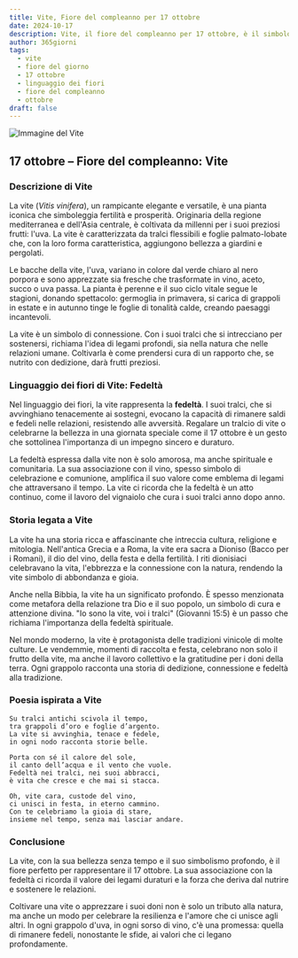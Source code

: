 ```yaml
---
title: Vite, Fiore del compleanno per 17 ottobre
date: 2024-10-17
description: Vite, il fiore del compleanno per 17 ottobre, è il simbolo di Fedeltà. Scopri il suo significato unico, le storie affascinanti e la poesia che celebra la sua bellezza.
author: 365giorni
tags:
  - vite
  - fiore del giorno
  - 17 ottobre
  - linguaggio dei fiori
  - fiore del compleanno
  - ottobre
draft: false
---
```


![Immagine del Vite](https://cdn.pixabay.com/photo/2020/01/16/13/46/grapes-4770606_1280.jpg)

## 17 ottobre – Fiore del compleanno: Vite

### Descrizione di Vite

La vite (_Vitis vinifera_), un rampicante elegante e versatile, è una pianta iconica che simboleggia fertilità e prosperità. Originaria della regione mediterranea e dell'Asia centrale, è coltivata da millenni per i suoi preziosi frutti: l'uva. La vite è caratterizzata da tralci flessibili e foglie palmato-lobate che, con la loro forma caratteristica, aggiungono bellezza a giardini e pergolati.

Le bacche della vite, l'uva, variano in colore dal verde chiaro al nero porpora e sono apprezzate sia fresche che trasformate in vino, aceto, succo o uva passa. La pianta è perenne e il suo ciclo vitale segue le stagioni, donando spettacolo: germoglia in primavera, si carica di grappoli in estate e in autunno tinge le foglie di tonalità calde, creando paesaggi incantevoli.

La vite è un simbolo di connessione. Con i suoi tralci che si intrecciano per sostenersi, richiama l'idea di legami profondi, sia nella natura che nelle relazioni umane. Coltivarla è come prendersi cura di un rapporto che, se nutrito con dedizione, darà frutti preziosi.

### Linguaggio dei fiori di Vite: Fedeltà

Nel linguaggio dei fiori, la vite rappresenta la **fedeltà**. I suoi tralci, che si avvinghiano tenacemente ai sostegni, evocano la capacità di rimanere saldi e fedeli nelle relazioni, resistendo alle avversità. Regalare un tralcio di vite o celebrarne la bellezza in una giornata speciale come il 17 ottobre è un gesto che sottolinea l'importanza di un impegno sincero e duraturo.

La fedeltà espressa dalla vite non è solo amorosa, ma anche spirituale e comunitaria. La sua associazione con il vino, spesso simbolo di celebrazione e comunione, amplifica il suo valore come emblema di legami che attraversano il tempo. La vite ci ricorda che la fedeltà è un atto continuo, come il lavoro del vignaiolo che cura i suoi tralci anno dopo anno.

### Storia legata a Vite

La vite ha una storia ricca e affascinante che intreccia cultura, religione e mitologia. Nell'antica Grecia e a Roma, la vite era sacra a Dioniso (Bacco per i Romani), il dio del vino, della festa e della fertilità. I riti dionisiaci celebravano la vita, l'ebbrezza e la connessione con la natura, rendendo la vite simbolo di abbondanza e gioia.

Anche nella Bibbia, la vite ha un significato profondo. È spesso menzionata come metafora della relazione tra Dio e il suo popolo, un simbolo di cura e attenzione divina. "Io sono la vite, voi i tralci" (Giovanni 15:5) è un passo che richiama l'importanza della fedeltà spirituale.

Nel mondo moderno, la vite è protagonista delle tradizioni vinicole di molte culture. Le vendemmie, momenti di raccolta e festa, celebrano non solo il frutto della vite, ma anche il lavoro collettivo e la gratitudine per i doni della terra. Ogni grappolo racconta una storia di dedizione, connessione e fedeltà alla tradizione.

### Poesia ispirata a Vite

```
Su tralci antichi scivola il tempo,  
tra grappoli d’oro e foglie d’argento.  
La vite si avvinghia, tenace e fedele,  
in ogni nodo racconta storie belle.  

Porta con sé il calore del sole,  
il canto dell’acqua e il vento che vuole.  
Fedeltà nei tralci, nei suoi abbracci,  
è vita che cresce e che mai si stacca.  

Oh, vite cara, custode del vino,  
ci unisci in festa, in eterno cammino.  
Con te celebriamo la gioia di stare,  
insieme nel tempo, senza mai lasciar andare.  
```

### Conclusione

La vite, con la sua bellezza senza tempo e il suo simbolismo profondo, è il fiore perfetto per rappresentare il 17 ottobre. La sua associazione con la fedeltà ci ricorda il valore dei legami duraturi e la forza che deriva dal nutrire e sostenere le relazioni.

Coltivare una vite o apprezzare i suoi doni non è solo un tributo alla natura, ma anche un modo per celebrare la resilienza e l'amore che ci unisce agli altri. In ogni grappolo d'uva, in ogni sorso di vino, c'è una promessa: quella di rimanere fedeli, nonostante le sfide, ai valori che ci legano profondamente.
